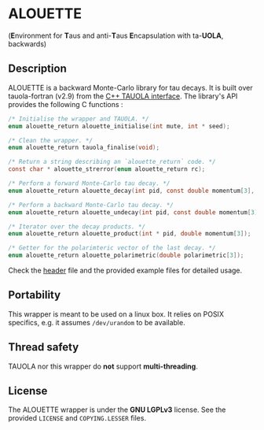 # ALOUETTE
(**E**nvironment for **T**aus and anti-**T**aus **E**ncapsulation with
ta-**UOLA**, backwards)

## Description

ALOUETTE is a backward Monte-Carlo library for tau decays. It is built over
tauola-fortran (v2.9) from the [C++ TAUOLA interface](http://tauolapp.web.cern.ch/tauolapp/).
The library's API provides the following C functions :

```c
/* Initialise the wrapper and TAUOLA. */
enum alouette_return alouette_initialise(int mute, int * seed);

/* Clean the wrapper. */
enum alouette_return tauola_finalise(void);

/* Return a string describing an `alouette_return` code. */
const char * alouette_strerror(enum alouette_return rc);

/* Perform a forward Monte-Carlo tau decay. */
enum alouette_return alouette_decay(int pid, const double momentum[3], const double * polarisation);

/* Perform a backward Monte-Carlo tau decay. */
enum alouette_return alouette_undecay(int pid, const double momentum[3], polarisation_cb * polarisation, double * weight);

/* Iterator over the decay products. */
enum alouette_return alouette_product(int * pid, double momentum[3]);

/* Getter for the polarimteric vector of the last decay. */
enum alouette_return alouette_polarimetric(double polarimetric[3]);
```

Check the [header](include/alouette.h) file and the provided example files for
detailed usage.

## Portability

This wrapper is meant to be used on a linux box. It relies on POSIX specifics,
e.g. it assumes `/dev/urandom` to be available.

## Thread safety

TAUOLA nor this wrapper do **not** support **multi-threading**.

## License

The ALOUETTE wrapper is  under the **GNU LGPLv3** license. See the provided
`LICENSE` and `COPYING.LESSER` files.
